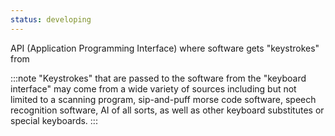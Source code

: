 ```yaml
---
status: developing
---
```


API (Application Programming Interface) where software gets "keystrokes" from

:::note
"Keystrokes" that are passed to the software from the "keyboard interface" may come from a wide variety of sources including but not limited to a scanning program, sip-and-puff morse code software, speech recognition software, AI of all sorts, as well as other keyboard substitutes or special keyboards.
:::
